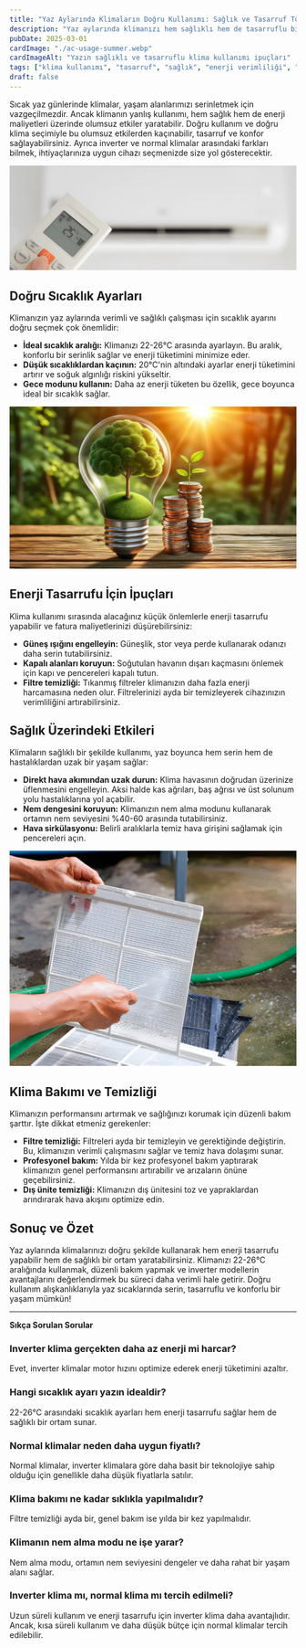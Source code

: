 ```yaml
---
title: "Yaz Aylarında Klimaların Doğru Kullanımı: Sağlık ve Tasarruf Tüyoları"
description: "Yaz aylarında klimanızı hem sağlıklı hem de tasarruflu bir şekilde kullanmanın yollarını ve inverter ile normal klimalar arasındaki farkları öğrenin."
pubDate: 2025-03-01
cardImage: "./ac-usage-summer.webp"
cardImageAlt: "Yazın sağlıklı ve tasarruflu klima kullanımı ipuçları"
tags: ["klima kullanımı", "tasarruf", "sağlık", "enerji verimliliği", "inverter klima"]
draft: false
---
```


Sıcak yaz günlerinde klimalar, yaşam alanlarımızı serinletmek için vazgeçilmezdir. Ancak klimanın yanlış kullanımı, hem sağlık hem de enerji maliyetleri üzerinde olumsuz etkiler yaratabilir. Doğru kullanım ve doğru klima seçimiyle bu olumsuz etkilerden kaçınabilir, tasarruf ve konfor sağlayabilirsiniz. Ayrıca inverter ve normal klimalar arasındaki farkları bilmek, ihtiyaçlarınıza uygun cihazı seçmenizde size yol gösterecektir.

![Klimanın doğru sıcaklık ayarı](./optimal-temperature.webp)

## Doğru Sıcaklık Ayarları

Klimanızın yaz aylarında verimli ve sağlıklı çalışması için sıcaklık ayarını doğru seçmek çok önemlidir:

- **İdeal sıcaklık aralığı:** Klimanızı 22-26°C arasında ayarlayın. Bu aralık, konforlu bir serinlik sağlar ve enerji tüketimini minimize eder.  
- **Düşük sıcaklıklardan kaçının:** 20°C'nin altındaki ayarlar enerji tüketimini artırır ve soğuk algınlığı riskini yükseltir.  
- **Gece modunu kullanın:** Daha az enerji tüketen bu özellik, gece boyunca ideal bir sıcaklık sağlar.

![Enerji tasarrufu için güneşlik kullanımı](./energy-saving-tips.webp)

## Enerji Tasarrufu İçin İpuçları

Klima kullanımı sırasında alacağınız küçük önlemlerle enerji tasarrufu yapabilir ve fatura maliyetlerinizi düşürebilirsiniz:

- **Güneş ışığını engelleyin:** Güneşlik, stor veya perde kullanarak odanızı daha serin tutabilirsiniz.  
- **Kapalı alanları koruyun:** Soğutulan havanın dışarı kaçmasını önlemek için kapı ve pencereleri kapalı tutun.  
- **Filtre temizliği:** Tıkanmış filtreler klimanızın daha fazla enerji harcamasına neden olur. Filtrelerinizi ayda bir temizleyerek cihazınızın verimliliğini artırabilirsiniz.  

## Sağlık Üzerindeki Etkileri

Klimaların sağlıklı bir şekilde kullanımı, yaz boyunca hem serin hem de hastalıklardan uzak bir yaşam sağlar:

- **Direkt hava akımından uzak durun:** Klima havasının doğrudan üzerinize üflenmesini engelleyin. Aksi halde kas ağrıları, baş ağrısı ve üst solunum yolu hastalıklarına yol açabilir.  
- **Nem dengesini koruyun:** Klimanızın nem alma modunu kullanarak ortamın nem seviyesini %40-60 arasında tutabilirsiniz.  
- **Hava sirkülasyonu:** Belirli aralıklarla temiz hava girişini sağlamak için pencereleri açın.  

![Klima filtre temizliği](./ac-filter-cleaning.webp)

## Klima Bakımı ve Temizliği

Klimanızın performansını artırmak ve sağlığınızı korumak için düzenli bakım şarttır. İşte dikkat etmeniz gerekenler:

- **Filtre temizliği:** Filtreleri ayda bir temizleyin ve gerektiğinde değiştirin. Bu, klimanızın verimli çalışmasını sağlar ve temiz hava dolaşımı sunar.  
- **Profesyonel bakım:** Yılda bir kez profesyonel bakım yaptırarak klimanızın genel performansını artırabilir ve arızaların önüne geçebilirsiniz.  
- **Dış ünite temizliği:** Klimanızın dış ünitesini toz ve yapraklardan arındırarak hava akışını optimize edin.

## Sonuç ve Özet

Yaz aylarında klimalarınızı doğru şekilde kullanarak hem enerji tasarrufu yapabilir hem de sağlıklı bir ortam yaratabilirsiniz. Klimanızı 22-26°C aralığında kullanmak, düzenli bakım yapmak ve inverter modellerin avantajlarını değerlendirmek bu süreci daha verimli hale getirir. Doğru kullanım alışkanlıklarıyla yaz sıcaklarında serin, tasarruflu ve konforlu bir yaşam mümkün!

---

**Sıkça Sorulan Sorular**

### Inverter klima gerçekten daha az enerji mi harcar?  
Evet, inverter klimalar motor hızını optimize ederek enerji tüketimini azaltır.

### Hangi sıcaklık ayarı yazın idealdir?  
22-26°C arasındaki sıcaklık ayarları hem enerji tasarrufu sağlar hem de sağlıklı bir ortam sunar.

### Normal klimalar neden daha uygun fiyatlı?  
Normal klimalar, inverter klimalara göre daha basit bir teknolojiye sahip olduğu için genellikle daha düşük fiyatlarla satılır.

### Klima bakımı ne kadar sıklıkla yapılmalıdır?  
Filtre temizliği ayda bir, genel bakım ise yılda bir kez yapılmalıdır.

### Klimanın nem alma modu ne işe yarar?  
Nem alma modu, ortamın nem seviyesini dengeler ve daha rahat bir yaşam alanı sağlar.

### Inverter klima mı, normal klima mı tercih edilmeli?  
Uzun süreli kullanım ve enerji tasarrufu için inverter klima daha avantajlıdır. Ancak, kısa süreli kullanım ve daha düşük bütçe için normal klimalar tercih edilebilir.
